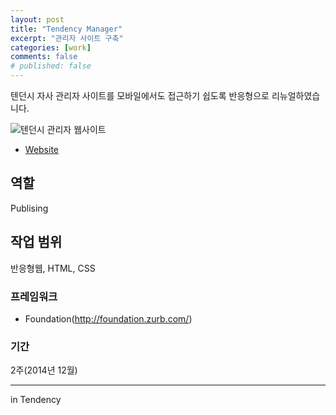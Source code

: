 ```yaml
---
layout: post
title: "Tendency Manager"
excerpt: "관리자 사이트 구축"
categories: [work]
comments: false
# published: false
---
```


텐던시 자사 관리자 사이트를 모바일에서도 접근하기 쉽도록 반응형으로 리뉴얼하였습니다.

![텐던시 관리자 웹사이트]({{site.url}}/{{site.baseurl}}img/post-assets/work-tendency-manager.png)

- [Website](http://home.tendency.kr/new/admin/)

## 역할
Publising

## 작업 범위
반응형웹, HTML, CSS

### 프레임워크
- Foundation(http://foundation.zurb.com/)

### 기간
2주(2014년 12월)

---
in Tendency